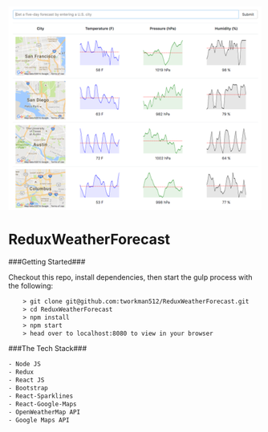 ![Image of Redux Weather Forecast App](https://github.com/tworkman512/ReduxWeatherForecast/blob/master/src/images/weather-forecast.png?raw=true)

# ReduxWeatherForecast

###Getting Started###

Checkout this repo, install dependencies, then start the gulp process with the following:

```
	> git clone git@github.com:tworkman512/ReduxWeatherForecast.git
	> cd ReduxWeatherForecast
	> npm install
	> npm start
	> head over to localhost:8080 to view in your browser
```


###The Tech Stack###

```
- Node JS
- Redux
- React JS
- Bootstrap
- React-Sparklines
- React-Google-Maps
- OpenWeatherMap API
- Google Maps API
```
